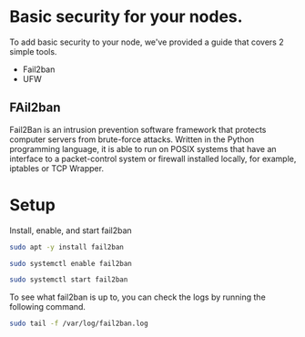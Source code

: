 # Basic security for your nodes.

To add basic security to your node, we've provided a guide that covers 2 simple tools.

* Fail2ban
* UFW

## FAil2ban

Fail2Ban is an intrusion prevention software framework that protects computer servers from brute-force attacks. Written in the Python programming language, it is able to run on POSIX systems that have an interface to a packet-control system or firewall installed locally, for example, iptables or TCP Wrapper.

# Setup

Install, enable, and start fail2ban

```bash
sudo apt -y install fail2ban
```

```bash
sudo systemctl enable fail2ban
```

```bash
sudo systemctl start fail2ban
```

To see what fail2ban is up to, you can check the logs by running the following command.

```bash
sudo tail -f /var/log/fail2ban.log
```

